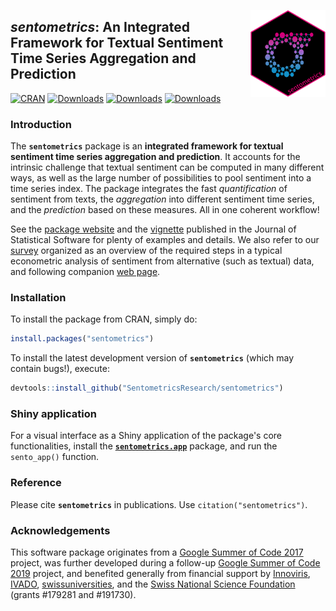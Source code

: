 
<a href='https://sentometrics-research.com'><img src='man/figures/logo.png' align="right" height="138.5"/></a>

## _sentometrics_: An Integrated Framework for Textual Sentiment Time Series Aggregation and Prediction

<!-- badges: start -->
[![CRAN](https://www.r-pkg.org/badges/version/sentometrics)](https://cran.r-project.org/package=sentometrics)
[![Downloads](https://cranlogs.r-pkg.org/badges/last-day/sentometrics?color=ff69b4)](https://www.r-pkg.org/pkg/sentometrics)
[![Downloads](https://cranlogs.r-pkg.org/badges/sentometrics?color=ff69b4)](https://www.r-pkg.org/pkg/sentometrics)
[![Downloads](https://cranlogs.r-pkg.org/badges/grand-total/sentometrics?color=ff69b4)](https://www.r-pkg.org/pkg/sentometrics)
<!-- [![codecov](https://codecov.io/github/SentometricsResearch/sentometrics/branch/master/graphs/badge.svg)](https://codecov.io/github/SentometricsResearch/sentometrics) -->
<!-- [![Pending Pull-Requests](https://githubbadges.herokuapp.com/SentometricsResearch/sentometrics/pulls.svg?style=flat)](https://github.com/SentometricsResearch/sentometrics/pulls) -->
<!-- [![Github Issues](https://githubbadges.herokuapp.com/SentometricsResearch/sentometrics/issues.svg)](https://github.com/SentometricsResearch/sentometrics/issues) -->
<!-- [![R-CMD-check](https://github.com/SentometricsResearch/sentometrics/workflows/R-CMD-check/badge.svg)](https://github.com/SentometricsResearch/sentometrics/actions) -->
<!-- badges: end -->

### Introduction

The **`sentometrics`** package is an **integrated framework for textual sentiment time series aggregation and prediction**. It accounts for the intrinsic challenge that textual sentiment can be computed in many different ways, as well as the large number of possibilities to pool sentiment into a time series index. The package integrates the fast _quantification_ of sentiment from texts, the _aggregation_ into different sentiment time series, and the _prediction_ based on these measures. All in one coherent workflow!

See the [package website](https://sentometrics-research.com/sentometrics/) and the [vignette](https://doi.org/10.18637/jss.v099.i02) published in the Journal of Statistical Software for plenty of examples and details. We also refer to our [survey](https://doi.org/10.1111/joes.12370) organized as an overview of the required steps in a typical econometric analysis of sentiment from alternative (such as textual) data, and following companion [web page](https://sborms.github.io/econometrics-meets-sentiment/).

### Installation

To install the package from CRAN, simply do:

```R
install.packages("sentometrics")
```

To install the latest development version of **`sentometrics`** (which may contain bugs!), execute:

```R
devtools::install_github("SentometricsResearch/sentometrics")
```

### Shiny application

For a visual interface as a Shiny application of the package's core functionalities, install the [**`sentometrics.app`**](https://github.com/DataWanderers/sentometrics.app) package, and run the `sento_app()` function.

### Reference

Please cite **`sentometrics`** in publications. Use `citation("sentometrics")`.

### Acknowledgements

This software package originates from a
[Google Summer of Code 2017](https://github.com/rstats-gsoc/gsoc2017/wiki/Sentometrics:-An-integrated-framework-for-text-based-multivariate-time-series-modeling-and-forecasting) project, was further developed 
during a follow-up [Google Summer of Code 2019](https://github.com/rstats-gsoc/gsoc2019/wiki/sentometrics) project, and benefited generally from financial support by [Innoviris](https://www.innoviris.brussels/), [IVADO](https://ivado.ca/), [swissuniversities](https://www.swissuniversities.ch), and the [Swiss National Science Foundation](http://www.snf.ch) (grants #179281 and #191730).


